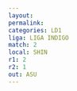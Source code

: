 ```yaml
---
layout: 
permalink: 
categories: LD1
liga: LIGA INDIGO
match: 2
local: SHIN
r1: 2
r2: 1
out: ASU
---
```

